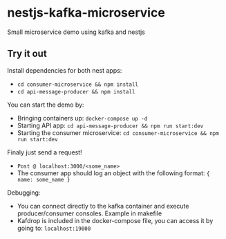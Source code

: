 # nestjs-kafka-microservice
Small microservice demo using kafka and nestjs

## Try it out
Install dependencies for both nest apps:
  - `cd consumer-microservice && npm install`
  - `cd api-message-producer && npm install`


You can start the demo by:
  - Bringing containers up: `docker-compose up -d`
  - Starting API app: `cd api-message-producer && npm run start:dev`
  - Starting the consumer microservice: `cd consumer-microservice && npm run start:dev`


Finaly just send a request! 
  - `Post @ localhost:3000/<some_name>`
  - The consumer app should log an object with the following format: `{ name: some_name }`
  
Debugging:
  - You can connect directly to the kafka container and execute producer/consumer consoles. Example in makefile
  - Kafdrop is included in the docker-compose file, you can access it by going to: `localhost:19000`
